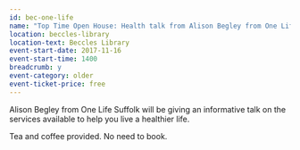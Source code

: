 ```yaml
---
id: bec-one-life
name: "Top Time Open House: Health talk from Alison Begley from One Life Suffolk"
location: beccles-library
location-text: Beccles Library
event-start-date: 2017-11-16
event-start-time: 1400
breadcrumb: y
event-category: older
event-ticket-price: free
---
```


Alison Begley from One Life Suffolk will be giving an informative talk on the services available to help you live a healthier life.

Tea and coffee provided. No need to book.

